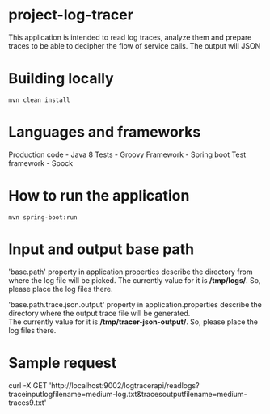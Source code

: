 # project-log-tracer
This application is intended to read log traces, analyze them and prepare traces to be able to decipher the flow of service calls. The output will JSON

# Building locally
`mvn clean install`

# Languages and frameworks
Production code - Java 8
Tests - Groovy
Framework - Spring boot
Test framework - Spock

# How to run the application
`mvn spring-boot:run`

# Input and output base path
'base.path' property in application.properties describe the directory from where the log file 
will be picked. 
The currently value for it is **/tmp/logs/**. So, please place the log files there.
                              
'base.path.trace.json.output' property in application.properties describe the directory where the output trace file 
will be generated.                        
The currently value for it is **/tmp/tracer-json-output/**. So, please place the log files there.

# Sample request
curl -X GET 'http://localhost:9002/logtracerapi/readlogs?traceinputlogfilename=medium-log.txt&tracesoutputfilename=medium-traces9.txt'
